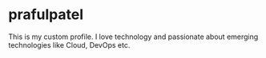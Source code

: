 # prafulpatel
This is my custom profile. I love technology and passionate about emerging technologies like Cloud, DevOps etc.
